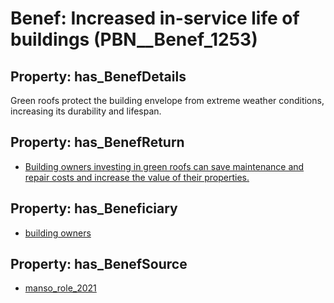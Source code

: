 # Benef: __Increased in-service life of buildings__ (PBN__Benef_1253)

## Property: has_BenefDetails

Green roofs protect the building envelope from extreme weather conditions, increasing its durability and lifespan.

## Property: has_BenefReturn

* [Building owners investing in green roofs can save maintenance and repair costs and increase the value of their properties.](../BenefReturn/PBN__BenefReturn_1408)

## Property: has_Beneficiary

* [building owners](../Stakeholder/PBN__Stakeholder_80)

## Property: has_BenefSource

* [manso_role_2021](../Article/PBN__Article_262)

